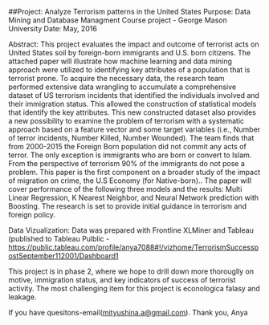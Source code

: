 ##Project: Analyze Terrorism patterns in the United States
Purpose: Data Mining and Database Managment Course project - George Mason University
Date: May, 2016

Abstract: This project evaluates the impact and outcome of terrorist acts on United States soil by foreign-born immigrants and U.S. born citizens. The attached paper will illustrate how machine learning and data mining approach were utilized to identifying key attributes of a population that is terrorist prone. To acquire the necessary data, the research team performed extensive data wrangling to accumulate a comprehensive dataset of US terrorism incidents that identified the individuals involved and their immigration status.  This allowed the construction of statistical models that identify the key attributes. This new constructed dataset also provides a new possibility to examine the problem of terrorism with a systematic approach based on a feature vector and some target variables (i.e., Number of terror incidents, Number Killed, Number Wounded).   The team finds that from 2000-2015 the Foreign Born population did not commit any acts of terror.  The only exception is immigrants who are born or convert to Islam.  From the perspective of terrorism 90% of the immigrants do not pose a problem.  This paper is the first component on a broader study of the impact of migration on crime, the U.S Economy (for Native-born).. The paper will cover performance of the following three models and the results: Multi Linear Regression, K Nearest Neighbor, and Neural Network prediction with Boosting. The research is set to provide initial guidance in terrorism and foreign policy.

Data Vizualization: Data was prepared with Frontline XLMiner and Tableau (published to Tableau Pulblic - https://public.tableau.com/profile/anya7088#!/vizhome/TerrorismSuccesspostSeptember112001/Dashboard1


This project is in phase 2, where we hope to drill down more thorouglly on motive, immigration status, and key indicators of success of terrorist activity. The most challenging item for this project is econologica falasy and leakage. 

If you have quesitons-email(mityushina.a@gmail.com). 
Thank you,
Anya
